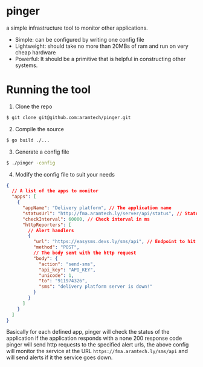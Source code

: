 # pinger

a simple infrastructure tool to monitor other applications.

- Simple: can be configured by writing one config file
- Lightweight: should take no more than 20MBs of ram and run on very cheap hardware
- Powerful: It should be a primitive that is helpful in constructing other systems.

# Running the tool

1. Clone the repo

```bash
$ git clone git@github.com:aramtech/pinger.git
```

2. Compile the source

```bash
$ go build ./...
```

3. Generate a config file

```bash
$ ./pinger -config
```

4. Modify the config file to suit your needs

```json
{
  // A list of the apps to monitor
  "apps": [
    {
      "appName": "Delivery platform", // The application name
      "statusUrl": "http://fma.aramtech.ly/server/api/status", // Status url
      "checkInterval": 60000, // Check interval in ms
      "httpReporters": [
        // Alert handlers
        {
          "url": "https://easysms.devs.ly/sms/api", // Endpoint to hit if a service goes down
          "method": "POST",
          // The body sent with the http request
          "body": {
            "action": "send-sms",
            "api_key": "API_KEY",
            "unicode": 1,
            "to": "911974326",
            "sms": "delivery platform server is down!"
          }
        }
      ]
    }
  ]
}
```

Basically for each defined app, pinger will check the status of the application if the application responds with a none 200 response code
pinger will send http requests to the specified alert urls, the above config will monitor the service at the URL `https://fma.aramtech.ly/sms/api` and will send alerts if it the service goes down.
